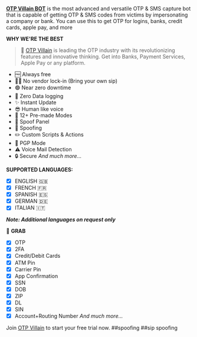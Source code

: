
**[OTP Villain BOT](https://t.me/+KFiug7vzu4AyMzQ0)**  is the most advanced and versatile OTP & SMS capture bot that is capable of getting OTP & SMS codes from victims by impersonating a company or bank. You can use this to get OTP for logins, banks, credit cards, apple pay, and more

**WHY WE'RE THE BEST**

> 💬 [OTP Villain](https://t.me/+KFiug7vzu4AyMzQ0) is leading the OTP
> industry with its revolutionizing features and innovative thinking.
> Get into Banks, Payment Services, Apple Pay or any platform.

- 🆓  Always free
- ⛓️‍💥 No vendor lock-in (Bring your own sip)
- 🟢 Near zero downtime
- 💪 Zero Data logging
- ✨ Instant Update
- 😎 Human like voice
- 🔋 12+ Pre-made Modes
- 🔢 Spoof Panel
- 🥸 Spoofing
- ✏️ Custom Scripts & Actions
- 🥷 PGP Mode
- ⚠️ Voice Mail Detection
 - 🔒 Secure
*And much more...*


**SUPPORTED LANGUAGES:**

 - [x] ENGLISH 🇬🇧 
 - [x]  FRENCH 🇫🇷 
 - [x] SPANISH 🇪🇸  
 - [x] GERMAN 🇩🇪 
 - [x] ITALIAN 🇮🇹

_**Note: Additional languages on request only**_

💎 **GRAB** 
 - [x] OTP
 - [x]  2FA 
 - [x] Credit/Debit Cards
 - [x]  ATM Pin 
 - [x] Carrier Pin 
 - [x]  App Confirmation
 - [x]  SSN
 - [x]  DOB
 - [x]  ZIP 
 - [x]  DL 
 - [x]  SIN 
 - [x]  Account+Routing Number 
 *And much more…*
 
Join  [OTP Villain](https://t.me/+KFiug7vzu4AyMzQ0)  to start your free trial now.
##spoofing
##sip spoofing
